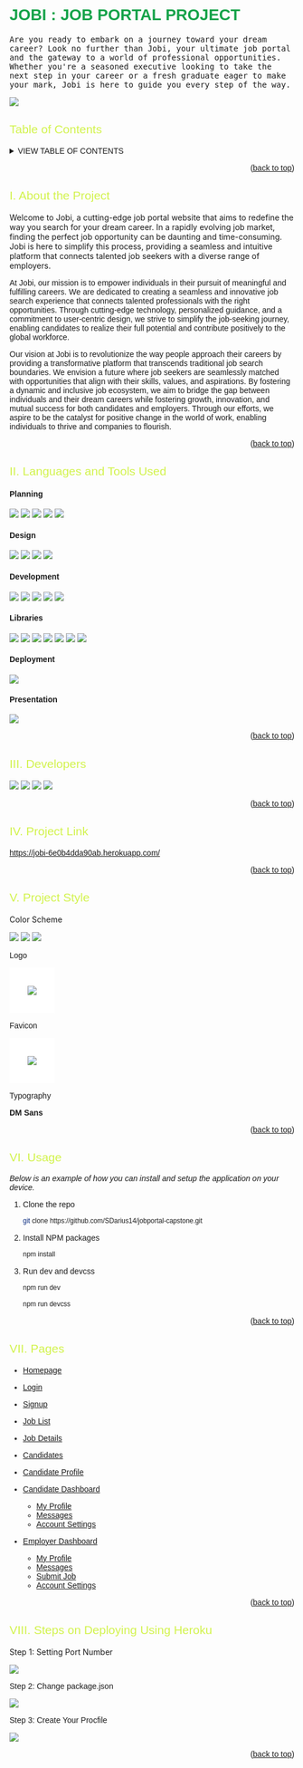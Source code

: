 <style>
    @import url('https://fonts.googleapis.com/css2?family=DM+Sans:opsz,wght@9..40,100;9..40,200;9..40,300;9..40,400;9..40,500;9..40,600;9..40,700;9..40,800;9..40,900;9..40,1000&family=Space+Mono:wght@400;700&display=swap');

    * {
      font-family: "DM Sans", sans-serif;
    }

    .header {
      font-family: 'Space Mono', monospace;
    }

    h1 {
      color: #16a34a;
      font-weight: 900;
    }

    h2 {
      color: #d2f34c;
      font-weight: 400;
    }
</style>

<h1 id="readme-top">JOBI : JOB PORTAL PROJECT</h1>
<p class="header">Are you ready to embark on a journey toward your dream career? Look no further than Jobi, your ultimate job portal and the gateway to a world of professional opportunities. Whether you're a seasoned executive looking to take the next step in your career or a fresh graduate eager to make your mark, Jobi is here to guide you every step of the way.</p>

<img src="./public/assets/images/banner.png"> 

</br>

## Table of Contents
<details>
  <summary>VIEW TABLE OF CONTENTS</summary>
  <ol type="I">
    <li><a href="#about">About the Project</a></li>
    <li><a href="#languages">Languages & Tools Used</a></li>
    <li><a href="#developers">Developers</a></li>
    <li><a href="#project-link">Project Link</a></li>
    <li><a href="#project-style">Project Style</a></li>
    <li><a href="#usage">Usage</a></li>
    <li><a href="#pages">Pages</a></li>
    <li><a href="#steps">Steps on Deploying Using Heroku</a></li>
  </ol>
</details>
<!-- Back to Top -->
<p align="right">(<a href="#readme-top">back to top</a>)</p>

<h2 id="about">I. About the Project</h2>
Welcome to Jobi, a cutting-edge job portal website that aims to redefine the way you search for your dream career. In a rapidly evolving job market, finding the perfect job opportunity can be daunting and time-consuming. Jobi is here to simplify this process, providing a seamless and intuitive platform that connects talented job seekers with a diverse range of employers.

At Jobi, our mission is to empower individuals in their pursuit of meaningful and fulfilling careers. We are dedicated to creating a seamless and innovative job search experience that connects talented professionals with the right opportunities. Through cutting-edge technology, personalized guidance, and a commitment to user-centric design, we strive to simplify the job-seeking journey, enabling candidates to realize their full potential and contribute positively to the global workforce.

Our vision at Jobi is to revolutionize the way people approach their careers by providing a transformative platform that transcends traditional job search boundaries. We envision a future where job seekers are seamlessly matched with opportunities that align with their skills, values, and aspirations. By fostering a dynamic and inclusive job ecosystem, we aim to bridge the gap between individuals and their dream careers while fostering growth, innovation, and mutual success for both candidates and employers. Through our efforts, we aspire to be the catalyst for positive change in the world of work, enabling individuals to thrive and companies to flourish.

<!-- Back to Top -->
<p align="right">(<a href="#readme-top">back to top</a>)</p>

<h2 id="languages">II. Languages and Tools Used</h2>

#### Planning
<!-- Notion -->
<img src="https://img.shields.io/badge/Notion-000000?style=for-the-badge&logo=notion&logoColor=white"> 
<!-- Discord -->
<img src="https://img.shields.io/badge/Discord-7289DA?style=for-the-badge&logo=discord&logoColor=white"> 
<!-- Git -->
<img src="https://img.shields.io/badge/git%20-%23F05032.svg?&style=for-the-badge&logo=git&logoColor=white"/> 
<!-- Github -->
<img src="https://img.shields.io/badge/GitHub-181717?style=for-the-badge&logo=github&logoColor=white"/> 
<!-- Excalidraw -->
<img src="https://img.shields.io/badge/Excalidraw%20-%23FFDC00.svg?&style=for-the-badge&logo=Excalidraw&logoColor=black"/>
</br>

#### Design
<!-- Figma -->
<img src="https://img.shields.io/badge/figma-%23F24E1E.svg?style=for-the-badge&logo=figma&logoColor=white"> 
<!-- Envato Elements -->
<img src="https://img.shields.io/badge/Envato%20Elements-00AEF0?style=for-the-badge&logo=envato&logoColor=white)](https://elements.envato.com/"> 
<!-- Google Fonts -->
<img src="https://img.shields.io/badge/Google%20Fonts%20-%234285F4.svg?&style=for-the-badge&logo=Google%20Fonts&logoColor=white">
<!-- Unsplash -->
<img src="https://img.shields.io/badge/Unsplash%20-%2316a34a.svg?&style=for-the-badge&logo=Unsplash&logoColor=white">
</br>

#### Development
<!-- VS Code -->
<img src="https://img.shields.io/badge/Visual%20Studio-5C2D91?style=for-the-badge&logo=visual-studio"> 
<!-- HTML -->
<img src="https://img.shields.io/badge/html5-%23E34F26.svg?style=for-the-badge&logo=html5&logoColor=white"> 
<!-- CSS -->
<img src="https://img.shields.io/badge/css3-%231572B6.svg?style=for-the-badge&logo=css3&logoColor=white"> 
<!-- Javascript -->
<img src="https://img.shields.io/badge/javascript%20-%23323330.svg?&style=for-the-badge&logo=javascript&logoColor=%23F7DF1E"> 
<!-- EJS -->
<img src="https://img.shields.io/badge/Embedded_Javascript%20-%23E74C3C.svg?&style=for-the-badge&logo=EJS&logoColor=white">
</br>

#### Libraries
<!-- Tailwind CSS -->
<img src="https://img.shields.io/badge/tailwind%20css%20-%2338B2AC.svg?&style=for-the-badge&logo=tailwind-css&logoColor=white"> 
<!-- Node.JS -->
<img src="https://img.shields.io/badge/node.js%20-%23008CC1.svg?&style=for-the-badge&logo=node.js&logoColor=white"> 
<!-- Particle.JS -->
<img src="https://img.shields.io/badge/Particle.js%20-%23007BFF.svg?&style=for-the-badge&logo=particle.js&logoColor=white"> 
<!-- Chart.JS -->
<img src="https://img.shields.io/badge/Chart.js%20-%23FF6384.svg?&style=for-the-badge&logo=chart.js&logoColor=white"> 
<!-- Swiper.JS -->
<img src="https://img.shields.io/badge/Swiper.js%20-%23FF4500.svg?&style=for-the-badge&logo=Swiper.js&logoColor=white"> 
<!-- Alpine.JS -->
<img src="https://img.shields.io/badge/Alpine.js%20-%238BC34A.svg?&style=for-the-badge&logo=Alpine.js&logoColor=white"> 
<!-- Scrollreveal -->
<img src="https://img.shields.io/badge/ScrollReveal%20-%230A0A0A.svg?&style=for-the-badge&logo=ScrollReveal&logoColor=white"> 
</br>

#### Deployment
<!-- Heroku -->
<img src="https://img.shields.io/badge/Heroku%20-%23430098.svg?&style=for-the-badge&logo=heroku&logoColor=white"> 
</br>

#### Presentation
<!-- MARP -->
<img src="https://img.shields.io/badge/Marp%20-%23007ACC.svg?&style=for-the-badge&logo=Marp&logoColor=white"> 
<!-- Back to Top -->
<p align="right">(<a href="#readme-top">back to top</a>)</p>

<h2 id="developers">III. Developers</h2>
<a href="https://github.com/SDarius14"><img src="https://img.shields.io/badge/dariushernandez-%23121011.svg?&style=for-the-badge&logo=github&logoColor=white"></a>
<a href="https://github.com/emailjohnthomascaballero"><img src="https://img.shields.io/badge/johncaballero-%23121011.svg?&style=for-the-badge&logo=github&logoColor=white"></a>
<a href="https://github.com/jebsonubaldo"><img src="https://img.shields.io/badge/jebsonubaldo-%23121011.svg?&style=for-the-badge&logo=github&logoColor=white"></a>
<a href=""><img src="https://img.shields.io/badge/macaguirre-%23121011.svg?&style=for-the-badge&logo=github&logoColor=white"></a>
<!-- Back to Top -->
<p align="right">(<a href="#readme-top">back to top</a>)</p>

<h2 id="project-link">IV. Project Link</h2>

https://jobi-6e0b4dda90ab.herokuapp.com/
<!-- Back to Top -->
<p align="right">(<a href="#readme-top">back to top</a>)</p>

<h2 id="project-style">V. Project Style</h2>
Color Scheme

<a href=""><img src="https://img.shields.io/badge/Primary%20Color-%2314532d-14532d"></a> <a href=""><img src="https://img.shields.io/badge/Secondary%20Color-%2316a34a-16a34a"></a> <a href=""><img src="https://img.shields.io/badge/Accent%20Color-%23d2f34c-d2f34c"></a>

Logo

<img src="./public/assets/images/logo.png" style="background-color: white; padding: 2rem;"></br>

Favicon

<img src="./public/assets/images/favicon.svg" style="background-color: white; padding: 2rem;"></br>

Typography

**DM Sans**

<!-- Back to Top -->
<p align="right">(<a href="#readme-top">back to top</a>)</p>

<h2 id="usage">VI. Usage</h2>

_Below is an example of how you can install and setup the application on your device._

1. Clone the repo
   ```sh
   git clone https://github.com/SDarius14/jobportal-capstone.git
   ```
2. Install NPM packages
   ```sh
   npm install
   ```
3. Run dev and devcss
   ```sh
   npm run dev
   ```
   ```sh
   npm run devcss
   ```
<p align="right">(<a href="#readme-top">back to top</a>)</p>

<h2 id="pages">VII. Pages</h2>

- <a href="https://jobi-6e0b4dda90ab.herokuapp.com//">Homepage</a>
- <a href="https://jobi-6e0b4dda90ab.herokuapp.com/login">Login</a>
- <a href="https://jobi-6e0b4dda90ab.herokuapp.com/signup">Signup</a>
- <a href="https://jobi-6e0b4dda90ab.herokuapp.com/job-list">Job List</a>
- <a href="https://jobi-6e0b4dda90ab.herokuapp.com/job-details">Job Details</a>
- <a href="https://jobi-6e0b4dda90ab.herokuapp.com/candidates">Candidates</a>
- <a href="https://jobi-6e0b4dda90ab.herokuapp.com/candidate-profile">Candidate Profile</a>
- <a href="https://jobi-6e0b4dda90ab.herokuapp.com/candidate-dashboard">Candidate Dashboard</a>
  - <a href="https://jobi-6e0b4dda90ab.herokuapp.com/my-profile">My Profile</a>
  - <a href="https://jobi-6e0b4dda90ab.herokuapp.com/messages">Messages</a>
  - <a href="https://jobi-6e0b4dda90ab.herokuapp.com/account-settings">Account Settings</a>
- <a href="https://jobi-6e0b4dda90ab.herokuapp.com/employer-dashboard">Employer Dashboard</a>
  - <a href="https://jobi-6e0b4dda90ab.herokuapp.com/employer-profile">My Profile</a>
  - <a href="https://jobi-6e0b4dda90ab.herokuapp.com/employer-messages">Messages</a>
  - <a href="https://jobi-6e0b4dda90ab.herokuapp.com/submit-job">Submit Job</a>
  - <a href="https://jobi-33f79864b783.herokuapp.com/employer-account-settings">Account Settings</a>

  <p align="right">(<a href="#readme-top">back to top</a>)</p>

<h2 id="steps">VIII. Steps on Deploying Using Heroku</h2>
  Step 1: Setting Port Number
  
  <img src="./public/assets/presentation/step_1.png" class="steps"> </br>

  Step 2: Change package.json

  <img src="./public/assets/presentation/step_2.png" class="steps"> </br>

  Step 3: Create Your Procfile

  <img src="./public/assets/presentation/step_3.png" class="steps"> 

  <p align="right">(<a href="#readme-top">back to top</a>)</p>